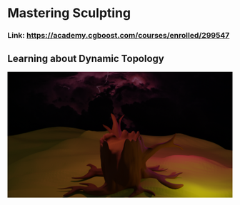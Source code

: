 # Mastering Sculpting
### Link: https://academy.cgboost.com/courses/enrolled/299547

## Learning about Dynamic Topology

![](./treestump.png)